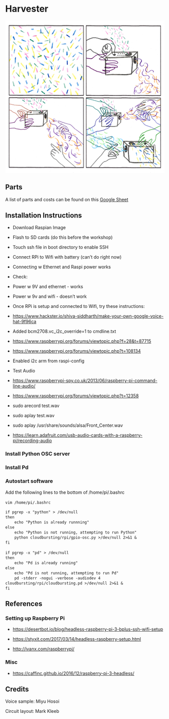 # Harvester

![Harvester Illustration](https://raw.githubusercontent.com/aquietlife/harvester/master/harvester.jpg)

## Parts

A list of parts and costs can be found on this [Google Sheet](https://docs.google.com/spreadsheets/d/1l5mX_4e5-Yf7ezj4Uyb-OJHwEcOEgB5TfozrZ1NfUMg/edit?usp=sharing)

## Installation Instructions

* Download Raspian Image

* Flash to SD cards (do this before the workshop)

* Touch ssh file in boot directory to enable SSH

* Connect RPi to Wifi with battery (can’t do right now)

* Connecting w Ethernet and Raspi power works

* Check:

* Power w 9V and ethernet - works

* Power w 9v and wifi - doesn’t work

* Once RPi is setup and connected to Wifi, try these instructions:

* https://www.hackster.io/shiva-siddharth/make-your-own-google-voice-hat-9f96ca

* Added bcm2708.vc_i2c_override=1 to cmdline.txt

* https://www.raspberrypi.org/forums/viewtopic.php?f=28&t=87715

* https://www.raspberrypi.org/forums/viewtopic.php?t=108134

* Enabled i2c arm from raspi-config

* Test Audio

* https://www.raspberrypi-spy.co.uk/2013/06/raspberry-pi-command-line-audio/

* https://www.raspberrypi.org/forums/viewtopic.php?t=12358

* sudo arecord test.wav

* sudo aplay test.wav

* sudo aplay /usr/share/sounds/alsa/Front_Center.wav

* https://learn.adafruit.com/usb-audio-cards-with-a-raspberry-pi/recording-audio

### Install Python OSC server

### Install Pd

### Autostart software

Add the following lines to the bottom of /home/pi/.bashrc

`vim /home/pi/.bashrc`

```
if pgrep -x "python" > /dev/null
then
    echo "Python is already runnning"
else
    echo "Python is not running, attempting to run Python"
	python cloudbursting/rpi/gpio-osc.py >/dev/null 2>&1 &
fi

if pgrep -x "pd" > /dev/null
then
    echo "Pd is already running"
else
    echo "Pd is not running, attempting to run Pd"
	pd -stderr -nogui -verbose -audiodev 4 cloudbursting/rpi/cloudbursting.pd >/dev/null 2>&1 &
fi
```



## References

### Setting up Raspberry Pi

* https://desertbot.io/blog/headless-raspberry-pi-3-bplus-ssh-wifi-setup

* https://styxit.com/2017/03/14/headless-raspberry-setup.html    

* http://ivanx.com/raspberrypi/

### Misc

* https://caffinc.github.io/2016/12/raspberry-pi-3-headless/

## Credits

Voice sample: Miyu Hosoi

Circuit layout: Mark Kleeb
